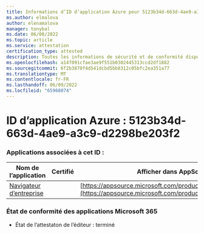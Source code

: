 ```yaml
---
title: Informations d’ID d’application Azure pour 5123b34d-663d-4ae9-a3c9-d2298be203f2
ms.author: elmalova
author: elenamalova
manager: tonybal
ms.date: 06/08/2022
ms.topic: article
ms.service: attestation
certification_type: attested
description: Toutes les informations de sécurité et de conformité disponibles pour 5123b34d-663d-4ae9-a3c9-d2298be203f2.
ms.openlocfilehash: a14f091cfae3ae9f551b0302445313ccd2df1882
ms.sourcegitcommit: 6f2b3870f4d541dcbd5bb8312c05bfc2ea351a77
ms.translationtype: MT
ms.contentlocale: fr-FR
ms.lasthandoff: 06/09/2022
ms.locfileid: "65968074"
---
```

# <a name="azure-app-id-5123b34d-663d-4ae9-a3c9-d2298be203f2"></a>ID d’application Azure : 5123b34d-663d-4ae9-a3c9-d2298be203f2


### <a name="apps-associated-with-this-id"></a>Applications associées à cet ID :
| **Nom de l’application** | **Certifié** | **Afficher dans AppSource** |
|--------------|---------------|-----------------------|
| [Navigateur d’entreprise](../forward/WA200003365.md) |  | [https://appsource.microsoft.com/product/office/WA200003365](https://appsource.microsoft.com/product/office/WA200003365) |

### <a name="microsoft-365-app-compliance-status"></a>État de conformité des applications Microsoft 365
- État de l’attestaton de l’éditeur : terminé
